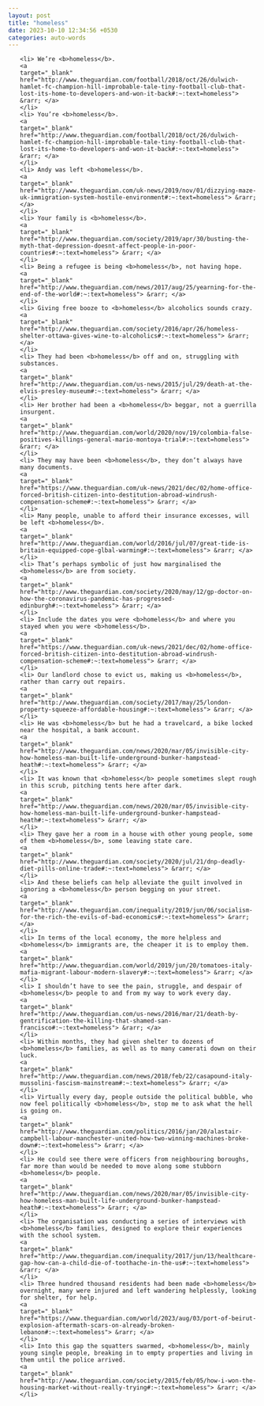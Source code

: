 ```yaml
---
layout: post
title: "homeless"
date: 2023-10-10 12:34:56 +0530
categories: auto-words
---
```

<ol>

    <li> We’re <b>homeless</b>.
    <a 
    target="_blank" 
    href="http://www.theguardian.com/football/2018/oct/26/dulwich-hamlet-fc-champion-hill-improbable-tale-tiny-football-club-that-lost-its-home-to-developers-and-won-it-back#:~:text=homeless"> &rarr; </a>
    </li>
    <li> You’re <b>homeless</b>.
    <a 
    target="_blank" 
    href="http://www.theguardian.com/football/2018/oct/26/dulwich-hamlet-fc-champion-hill-improbable-tale-tiny-football-club-that-lost-its-home-to-developers-and-won-it-back#:~:text=homeless"> &rarr; </a>
    </li>
    <li> Andy was left <b>homeless</b>.
    <a 
    target="_blank" 
    href="http://www.theguardian.com/uk-news/2019/nov/01/dizzying-maze-uk-immigration-system-hostile-environment#:~:text=homeless"> &rarr; </a>
    </li>
    <li> Your family is <b>homeless</b>.
    <a 
    target="_blank" 
    href="http://www.theguardian.com/society/2019/apr/30/busting-the-myth-that-depression-doesnt-affect-people-in-poor-countries#:~:text=homeless"> &rarr; </a>
    </li>
    <li> Being a refugee is being <b>homeless</b>, not having hope.
    <a 
    target="_blank" 
    href="http://www.theguardian.com/news/2017/aug/25/yearning-for-the-end-of-the-world#:~:text=homeless"> &rarr; </a>
    </li>
    <li> Giving free booze to <b>homeless</b> alcoholics sounds crazy.
    <a 
    target="_blank" 
    href="http://www.theguardian.com/society/2016/apr/26/homeless-shelter-ottawa-gives-wine-to-alcoholics#:~:text=homeless"> &rarr; </a>
    </li>
    <li> They had been <b>homeless</b> off and on, struggling with substances.
    <a 
    target="_blank" 
    href="http://www.theguardian.com/us-news/2015/jul/29/death-at-the-elvis-presley-museum#:~:text=homeless"> &rarr; </a>
    </li>
    <li> Her brother had been a <b>homeless</b> beggar, not a guerrilla insurgent.
    <a 
    target="_blank" 
    href="http://www.theguardian.com/world/2020/nov/19/colombia-false-positives-killings-general-mario-montoya-trial#:~:text=homeless"> &rarr; </a>
    </li>
    <li> They may have been <b>homeless</b>, they don’t always have many documents.
    <a 
    target="_blank" 
    href="https://www.theguardian.com/uk-news/2021/dec/02/home-office-forced-british-citizen-into-destitution-abroad-windrush-compensation-scheme#:~:text=homeless"> &rarr; </a>
    </li>
    <li> Many people, unable to afford their insurance excesses, will be left <b>homeless</b>.
    <a 
    target="_blank" 
    href="http://www.theguardian.com/world/2016/jul/07/great-tide-is-britain-equipped-cope-glbal-warming#:~:text=homeless"> &rarr; </a>
    </li>
    <li> That’s perhaps symbolic of just how marginalised the <b>homeless</b> are from society.
    <a 
    target="_blank" 
    href="http://www.theguardian.com/society/2020/may/12/gp-doctor-on-how-the-coronavirus-pandemic-has-progressed-edinburgh#:~:text=homeless"> &rarr; </a>
    </li>
    <li> Include the dates you were <b>homeless</b> and where you stayed when you were <b>homeless</b>.
    <a 
    target="_blank" 
    href="https://www.theguardian.com/uk-news/2021/dec/02/home-office-forced-british-citizen-into-destitution-abroad-windrush-compensation-scheme#:~:text=homeless"> &rarr; </a>
    </li>
    <li> Our landlord chose to evict us, making us <b>homeless</b>, rather than carry out repairs.
    <a 
    target="_blank" 
    href="http://www.theguardian.com/society/2017/may/25/london-property-squeeze-affordable-housing#:~:text=homeless"> &rarr; </a>
    </li>
    <li> He was <b>homeless</b> but he had a travelcard, a bike locked near the hospital, a bank account.
    <a 
    target="_blank" 
    href="http://www.theguardian.com/news/2020/mar/05/invisible-city-how-homeless-man-built-life-underground-bunker-hampstead-heath#:~:text=homeless"> &rarr; </a>
    </li>
    <li> It was known that <b>homeless</b> people sometimes slept rough in this scrub, pitching tents here after dark.
    <a 
    target="_blank" 
    href="http://www.theguardian.com/news/2020/mar/05/invisible-city-how-homeless-man-built-life-underground-bunker-hampstead-heath#:~:text=homeless"> &rarr; </a>
    </li>
    <li> They gave her a room in a house with other young people, some of them <b>homeless</b>, some leaving state care.
    <a 
    target="_blank" 
    href="http://www.theguardian.com/society/2020/jul/21/dnp-deadly-diet-pills-online-trade#:~:text=homeless"> &rarr; </a>
    </li>
    <li> And these beliefs can help alleviate the guilt involved in ignoring a <b>homeless</b> person begging on your street.
    <a 
    target="_blank" 
    href="http://www.theguardian.com/inequality/2019/jun/06/socialism-for-the-rich-the-evils-of-bad-economics#:~:text=homeless"> &rarr; </a>
    </li>
    <li> In terms of the local economy, the more helpless and <b>homeless</b> immigrants are, the cheaper it is to employ them.
    <a 
    target="_blank" 
    href="http://www.theguardian.com/world/2019/jun/20/tomatoes-italy-mafia-migrant-labour-modern-slavery#:~:text=homeless"> &rarr; </a>
    </li>
    <li> I shouldn’t have to see the pain, struggle, and despair of <b>homeless</b> people to and from my way to work every day.
    <a 
    target="_blank" 
    href="http://www.theguardian.com/us-news/2016/mar/21/death-by-gentrification-the-killing-that-shamed-san-francisco#:~:text=homeless"> &rarr; </a>
    </li>
    <li> Within months, they had given shelter to dozens of <b>homeless</b> families, as well as to many camerati down on their luck.
    <a 
    target="_blank" 
    href="http://www.theguardian.com/news/2018/feb/22/casapound-italy-mussolini-fascism-mainstream#:~:text=homeless"> &rarr; </a>
    </li>
    <li> Virtually every day, people outside the political bubble, who now feel politically <b>homeless</b>, stop me to ask what the hell is going on.
    <a 
    target="_blank" 
    href="http://www.theguardian.com/politics/2016/jan/20/alastair-campbell-labour-manchester-united-how-two-winning-machines-broke-down#:~:text=homeless"> &rarr; </a>
    </li>
    <li> He could see there were officers from neighbouring boroughs, far more than would be needed to move along some stubborn <b>homeless</b> people.
    <a 
    target="_blank" 
    href="http://www.theguardian.com/news/2020/mar/05/invisible-city-how-homeless-man-built-life-underground-bunker-hampstead-heath#:~:text=homeless"> &rarr; </a>
    </li>
    <li> The organisation was conducting a series of interviews with <b>homeless</b> families, designed to explore their experiences with the school system.
    <a 
    target="_blank" 
    href="http://www.theguardian.com/inequality/2017/jun/13/healthcare-gap-how-can-a-child-die-of-toothache-in-the-us#:~:text=homeless"> &rarr; </a>
    </li>
    <li> Three hundred thousand residents had been made <b>homeless</b> overnight, many were injured and left wandering helplessly, looking for shelter, for help.
    <a 
    target="_blank" 
    href="https://www.theguardian.com/world/2023/aug/03/port-of-beirut-explosion-aftermath-scars-on-already-broken-lebanon#:~:text=homeless"> &rarr; </a>
    </li>
    <li> Into this gap the squatters swarmed, <b>homeless</b>, mainly young single people, breaking in to empty properties and living in them until the police arrived.
    <a 
    target="_blank" 
    href="http://www.theguardian.com/society/2015/feb/05/how-i-won-the-housing-market-without-really-trying#:~:text=homeless"> &rarr; </a>
    </li>